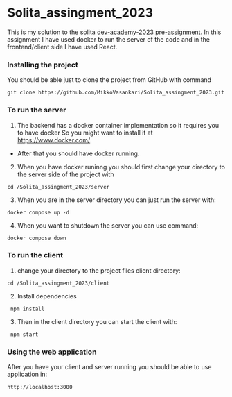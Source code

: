 # Solita_assingment_2023
This is my solution to the solita [dev-academy-2023 pre-assignment](https://github.com/solita/dev-academy-2023-exercise). 
In this assignment I have used docker to run the server of the code and in the frontend/client side I have used React.

### Installing the project
You should be able just to clone the project from GitHub with command
```
git clone https://github.com/MikkoVasankari/Solita_assingment_2023.git 
```

### To run the server 
1. The backend has a docker container implementation so it requires you to have docker
So you might want to install it at https://www.docker.com/
 - After that you should have docker running.

2. When you have docker runinng you should first change your directory to the server side of the project with 
```
cd /Solita_assingment_2023/server
```
3. When you are in the server directory you can just run the server with:
```
docker compose up -d
```
4. When you want to shutdown the server you can use command:
```
docker compose down
```

### To run the client

1. change your directory to the project files client directory:
```
cd /Solita_assingment_2023/client
```
2. Install dependencies
```
 npm install
```
3. Then in the client directory you can start the client with:
```
 npm start
```


### Using the web application
After you have your client and server running you should be able to use application in:
```
http://localhost:3000
```


